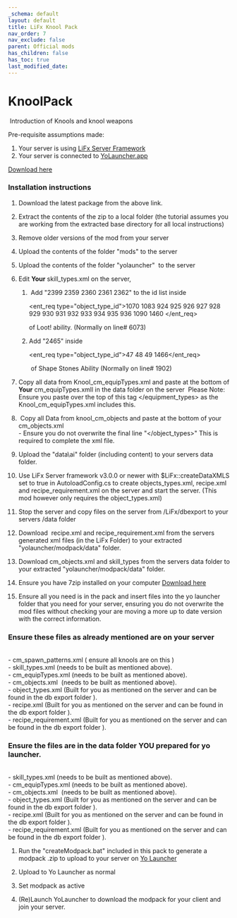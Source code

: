 ```yaml
---
_schema: default
layout: default
title: LiFx Knool Pack
nav_order: 7
nav_exclude: false
parent: Official mods
has_children: false
has_toc: true
last_modified_date:
---
```

# KnoolPack

&nbsp;Introduction of Knools and knool weapons&nbsp;

Pre-requisite assumptions made:

1. Your server is using [LiFx Server Framework](/Docs/server-framework)
2. Your server is connected to [YoLauncher.app](https://YoLauncher.app)

[Download here](https://github.com/LiF-x/Knool-Pack/releases/latest)

### Installation instructions&nbsp;

1. Download the latest package from the above link.

2. Extract the contents of the zip to a local folder (the tutorial assumes you are working from the extracted base directory for all local instructions)

3. Remove older versions of the mod from your server

4. Upload the contents of the folder "mods" to the server

5. Upload the contents of the folder "yolauncher" &nbsp;to the server&nbsp;

6. Edit **Your** skill\_types.xml on the server,

   1. &nbsp;Add "2399 2359 2360 2361 2362" to the id list inside&nbsp;

      &lt;ent\_req type="object\_type\_id"&gt;1070 1083 924 925 926 927 928 929 930 931 932 933 934 935 936 1090 1460 &lt;/ent\_req&gt;

      of Loot! ability. (Normally on line# 6073)

   2. Add "2465" inside&nbsp;

      &lt;ent\_req type="object\_type\_id"&gt;47 48 49 1466&lt;/ent\_req&gt;

      &nbsp;of Shape Stones Ability (Normally on line# 1902)

7. Copy all data from Knool\_cm\_equipTypes.xml and paste at the bottom of **Your** cm\_equipTypes.xmll in the data folder on the server&nbsp; Please Note: Ensure you paste over the top of this tag &lt;/equipment\_types&gt; as the Knool\_cm\_equipTypes.xml includes this.

8. &nbsp;Copy all Data from knool\_cm\_objects and paste at the bottom of your cm\_objects.xml<br>\- Ensure you do not overwrite the final line "&lt;/object\_types&gt;" This is required to complete the xml file.

9. Upload the "data\\ai" folder (including content) to your servers data folder.

10. Use LiFx Server framework v3.0.0 or newer with $LiFx::createDataXMLS set to true in AutoloadConfig.cs to create objects\_types.xml, recipe.xml and recipe\_requirement.xml on the server and start the server. (This mod however only requires the object\_types.xml)

11. Stop the server and copy files on the server from /LiFx/dbexport to your servers /data folder

12. Download &nbsp;recipe.xml and recipe\_requirement.xml from the servers generated xml files (in the LiFx Folder) to your extracted "yolauncher/modpack/data" folder.

13. Download cm\_objects.xml and skill\_types from the servers data folder to your extracted "yolauncher/modpack/data" folder.

14. Ensure you have 7zip installed on your computer [Download here](https://7zip.dev/en/download/)

15. Ensure all you need is in the pack and insert files into the yo launcher folder that you need for your server, ensuring you do not overwrite the mod files without checking your are moving a more up to date version with the correct information.

### Ensure these files as already mentioned are on your server&nbsp;

<br>\- cm\_spawn\_patterns.xml ( ensure all knools are on this )<br>\- skill\_types.xml (needs to be built as mentioned above).<br>\- cm\_equipTypes.xml (needs to be built as mentioned above).<br>\- cm\_objects.xml &nbsp;(needs to be built as mentioned above).<br>\- object\_types.xml (Built for you as mentioned on the server and can be found in the db export folder ).<br>\- recipe.xml (Built for you as mentioned on the server and can be found in the db export folder ).<br>\- recipe\_requirement.xml (Built for you as mentioned on the server and can be found in the db export folder ).​​​

### Ensure the files are in the data folder YOU prepared for yo launcher.&nbsp;

<br>\- skill\_types.xml (needs to be built as mentioned above).<br>\- cm\_equipTypes.xml (needs to be built as mentioned above).<br>\- cm\_objects.xml &nbsp;(needs to be built as mentioned above).<br>\- object\_types.xml (Built for you as mentioned on the server and can be found in the db export folder ).<br>\- recipe.xml (Built for you as mentioned on the server and can be found in the db export folder ).<br>\- recipe\_requirement.xml (Built for you as mentioned on the server and can be found in the db export folder ).​​​

1. ​​Run the "createModpack.bat" included in this pack to generate a modpack .zip to upload to your server on&nbsp;[Yo Launcher](https://www.yolauncher.app/)&nbsp;

2. Upload to Yo Launcher as normal&nbsp;

3. Set modpack as active

4. (Re)Launch YoLauncher to download the modpack for your client and join your server.
